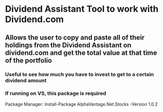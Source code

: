 # Dividend Assistant Tool to work with Dividend.com
## Allows the user to copy and paste all of their holdings from the Dividend Assistant on dividend.com and get the total value at that time of the portfolio

### Useful to see how much you have to invest to get to a certain dividend amount

### If running on VS, this package is required
Package Manager:
Install-Package AlphaVantage.Net.Stocks -Version 1.0.2
